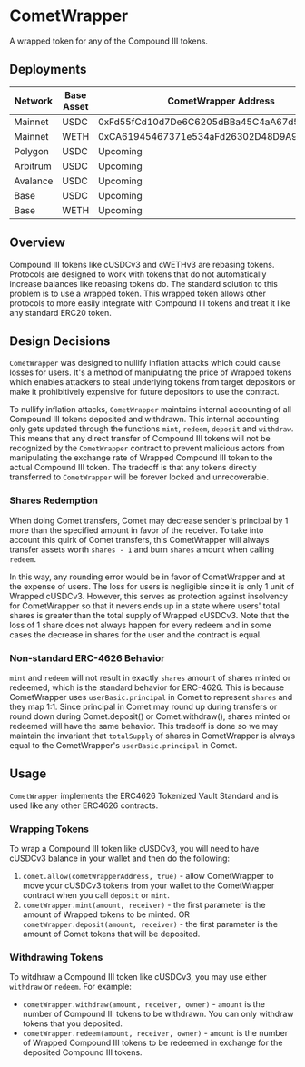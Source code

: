 # CometWrapper

A wrapped token for any of the Compound III tokens.

## Deployments

| Network  | Base Asset | CometWrapper Address                       |
| -------- | ---------- | ------------------------------------------ |
| Mainnet  | USDC       | 0xFd55fCd10d7De6C6205dBBa45C4aA67d547AD8F2 |
| Mainnet  | WETH       | 0xCA61945467371e534aFd26302D48D9A9E7dCb814 |
| Polygon  | USDC       | Upcoming                                   |
| Arbitrum | USDC       | Upcoming                                   |
| Avalance | USDC       | Upcoming                                   |
| Base     | USDC       | Upcoming                                   |
| Base     | WETH       | Upcoming                                   |

## Overview

Compound III tokens like cUSDCv3 and cWETHv3 are rebasing tokens. Protocols are designed to work with tokens that do not automatically increase balances like rebasing tokens do. The standard solution to this problem is to use a wrapped token.
This wrapped token allows other protocols to more easily integrate with Compound III tokens and treat it like any standard ERC20 token.

## Design Decisions

`CometWrapper` was designed to nullify inflation attacks which could cause losses for users. It's a method of manipulating the price of Wrapped tokens which enables attackers to steal underlying tokens from target depositors or make it prohibitively expensive for future depositors to use the contract.

To nullify inflation attacks, `CometWrapper` maintains internal accounting of all Compound III tokens deposited and withdrawn. This internal accounting only gets updated through the functions `mint`, `redeem`, `deposit` and `withdraw`. This means that any direct transfer of Compound III tokens will not be recognized by the `CometWrapper` contract to prevent malicious actors from manipulating the exchange rate of Wrapped Compound III token to the actual Compound III token. The tradeoff is that any tokens directly transferred to `CometWrapper` will be forever locked and unrecoverable.

### Shares Redemption

When doing Comet transfers, Comet may decrease sender's principal by 1 more than the specified amount in favor of the receiver. To take into account this quirk of Comet transfers, this CometWrapper will always transfer assets worth `shares - 1` and burn `shares` amount when calling `redeem`. 

In this way, any rounding error would be in favor of CometWrapper and at the expense of users. The loss for users is negligible since it is only 1 unit of Wrapped cUSDCv3. However, this serves as protection against insolvency for CometWrapper so that it nevers ends up in a state where users' total shares is greater than the total supply of Wrapped cUSDCv3. Note that the loss of 1 share does not always happen for every redeem and in some cases the decrease in shares for the user and the contract is equal. 

### Non-standard ERC-4626 Behavior

`mint` and `redeem` will not result in exactly `shares` amount of shares minted or redeemed, which is the standard behavior for ERC-4626. This is because CometWrapper uses `userBasic.principal` in Comet to represent `shares` and they map 1:1. Since principal in Comet may round up during transfers or round down during Comet.deposit() or Comet.withdraw(), shares minted or redeemed will have the same behavior. This tradeoff is done so we may maintain the invariant that `totalSupply` of shares in CometWrapper is always equal to the CometWrapper's `userBasic.principal` in Comet.

## Usage

`CometWrapper` implements the ERC4626 Tokenized Vault Standard and is used like any other ERC4626 contracts.

### Wrapping Tokens

To wrap a Compound III token like cUSDCv3, you will need to have cUSDCv3 balance in your wallet and then do the following:

1. `comet.allow(cometWrapperAddress, true)` - allow CometWrapper to move your cUSDCv3 tokens from your wallet to the CometWrapper contract when you call `deposit` or `mint`.
2. `cometWrapper.mint(amount, receiver)` - the first parameter is the amount of Wrapped tokens to be minted.
   OR `cometWrapper.deposit(amount, receiver)` - the first parameter is the amount of Comet tokens that will be deposited.

### Withdrawing Tokens

To witdhraw a Compound III token like cUSDCv3, you may use either `withdraw` or `redeem`. For example:

- `cometWrapper.withdraw(amount, receiver, owner)` - `amount` is the number of Compound III tokens to be withdrawn. You can only withdraw tokens that you deposited.
- `cometWrapper.redeem(amount, receiver, owner)` - `amount` is the number of Wrapped Compound III tokens to be redeemed in exchange for the deposited Compound III tokens.
